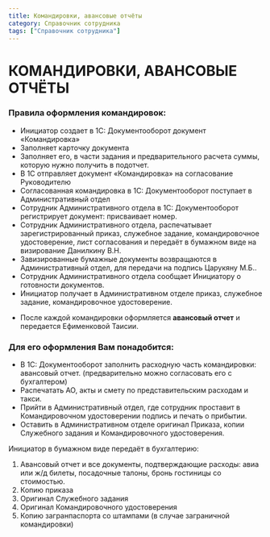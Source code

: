 ```yaml
---
title: Командировки, авансовые отчёты
category: Справочник сотрудника
tags: ["Справочник сотрудника"]
---
```

# КОМАНДИРОВКИ, АВАНСОВЫЕ ОТЧЁТЫ

### Правила оформления командировок:

- Инициатор создает в 1С: Документооборот документ «Командировка»
- Заполняет карточку документа
- Заполняет его, в части задания и предварительного расчета суммы, которую нужно получить в подотчет.
- В 1С отправляет документ «Командировка» на согласование Руководителю
- Согласованная командировка в 1С: Документооборот поступает в Административный отдел
- Сотрудник Административного отдела в 1С: Документооборот регистрирует документ: присваивает номер.
- Сотрудник Административного отдела, распечатывает зарегистрированный приказ, служебное задание, командировочное удостоверение, лист согласования и передаёт в бумажном виде на визирование Данилкину В.Н.
- Завизированные бумажные документы возвращаются в Административный отдел, для передачи на подпись Царукяну М.Б..
- Сотрудник Административного отдела сообщает Инициатору о готовности документов.
- Инициатор получает в Административном отделе приказ, служебное задание, командировочное удостоверение.

* После каждой командировки оформляется __авансовый отчет__ и передается Ефименковой Таисии.


###  Для его оформления Вам понадобится:

- В 1С: Документооборот заполнить расходную часть командировки: авансовый отчет. (предварительно можно согласовать его с бухгалтером)
- Распечатать АО, акты и смету по представительским расходам и такси.
- Прийти в Административный отдел, где сотрудник проставит в Командировочном удостоверении подпись и печать о прибытии.
- Оставить в Административном отделе оригинал Приказа, копии Служебного задания и Командировочного удостоверения.

Инициатор в бумажном виде передаёт в бухгалтерию:

1. Авансовый отчет и все документы, подтверждающие расходы: авиа или ж/д билеты, посадочные талоны, бронь гостиницы со стоимостью.
1. Копию приказа
1. Оригинал Служебного задания
1. Оригинал Командировочного удостоверения
1. Копию загранпаспорта со штампами (в случае заграничной командировки)